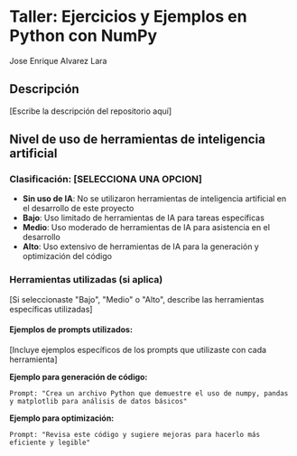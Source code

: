 # Taller: Ejercicios y Ejemplos en Python con NumPy

Jose Enrique Alvarez Lara

## Descripción

[Escribe la descripción del repositorio aquí]

## Nivel de uso de herramientas de inteligencia artificial

### Clasificación: [SELECCIONA UNA OPCION]
- **Sin uso de IA**: No se utilizaron herramientas de inteligencia artificial en el desarrollo de este proyecto
- **Bajo**: Uso limitado de herramientas de IA para tareas específicas
- **Medio**: Uso moderado de herramientas de IA para asistencia en el desarrollo
- **Alto**: Uso extensivo de herramientas de IA para la generación y optimización del código

### Herramientas utilizadas (si aplica)
[Si seleccionaste "Bajo", "Medio" o "Alto", describe las herramientas específicas utilizadas]

#### Ejemplos de prompts utilizados:
[Incluye ejemplos específicos de los prompts que utilizaste con cada herramienta]

**Ejemplo para generación de código:**
```
Prompt: "Crea un archivo Python que demuestre el uso de numpy, pandas y matplotlib para análisis de datos básicos"
```

**Ejemplo para optimización:**
```
Prompt: "Revisa este código y sugiere mejoras para hacerlo más eficiente y legible"
```
